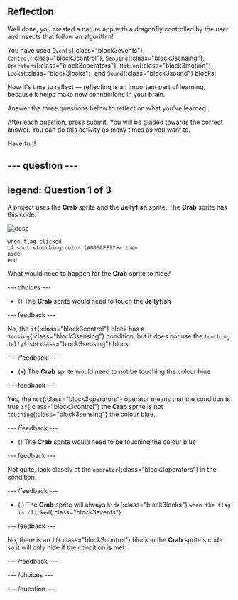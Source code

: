 ## Reflection

Well done, you created a nature app with a dragonfly controlled by the user and insects that follow an algorithm! 

You have used `Events`{:class="block3events"}, `Control`{:class="block3control"}, `Sensing`{:class="block3sensing"}, `Operators`{:class="block3operators"}, `Motion`{:class="block3motion"}, `Looks`{:class="block3looks"}, and `Sound`{:class="block3sound"} blocks!

Now it's time to reflect — reflecting is an important part of learning, because it helps make new connections in your brain.

Answer the three questions below to reflect on what you've learned.

After each question, press submit. You will be guided towards the correct answer. You can do this activity as many times as you want to.

Have fun!

--- question ---
---
legend: Question 1 of 3
---

A project uses the **Crab** sprite and the **Jellyfish** sprite. The **Crab** sprite has this code:

![desc](images/crab-icon.png)

```blocks3
when flag clicked
if <not <touching color (#0000FF)?>> then
hide
end
```

What would need to happen for the **Crab** sprite to hide?

--- choices ---

- () The **Crab** sprite would need to touch the **Jellyfish**

 --- feedback ---

 No, the `if`{:class="block3control"} block has a `Sensing`{:class="block3sensing"} condition, but it does not use the `touching Jellyfish`{:class="block3sensing"} block.

 --- /feedback ---

- (x) The **Crab** sprite would need to not be touching the colour blue

 --- feedback ---

Yes, the `not`{:class="block3operators"} operator means that the condition is true `if`{:class="block3control"} the **Crab** sprite is not `touching`{:class="block3sensing"} the colour blue.

 --- /feedback ---

- () The **Crab** sprite would need to be touching the colour blue

 --- feedback ---

 Not quite, look closely at the `operator`{:class="block3operators"} in the condition. 

 --- /feedback ---

- ( ) The **Crab** sprite will always `hide`{:class="block3looks"} `when the flag is clicked`{:class="block3events"}

 --- feedback ---

 No, there is an `if`{:class="block3control"} block in the **Crab** sprite's code so it will only hide if the condition is met.

 --- /feedback ---

--- /choices ---

--- /question ---
